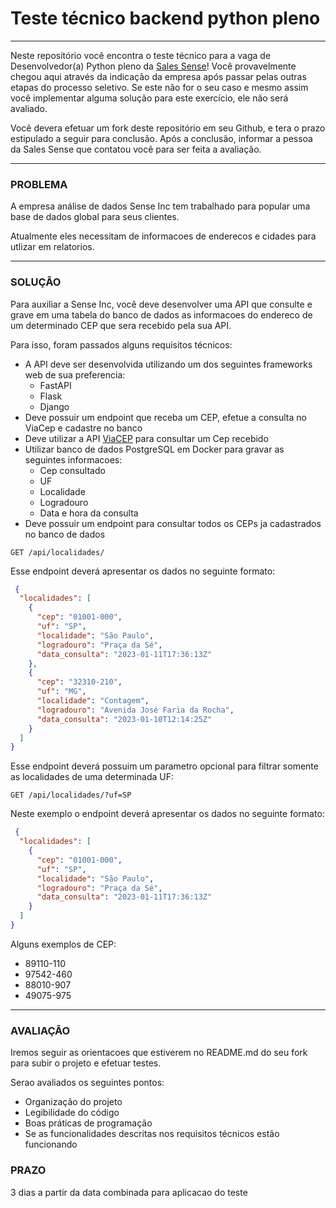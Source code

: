 # Teste técnico backend python pleno

---

Neste repositório você encontra o teste técnico para a vaga de Desenvolvedor(a) Python pleno
da [Sales Sense](http://salessense.com.br)!
Você provavelmente chegou aqui através da indicação da empresa após passar pelas outras etapas do processo seletivo.
Se este não for o seu caso e mesmo assim você implementar alguma solução para este exercício, ele não será avaliado.

Você devera efetuar um fork deste repositório em seu Github, e tera o prazo estipulado a seguir para conclusão.
Após a conclusão, informar a pessoa da Sales Sense que contatou você para ser feita a avaliação. 

---

### PROBLEMA

A empresa análise de dados Sense Inc tem trabalhado para popular uma base de dados global para seus clientes.

Atualmente eles necessitam de informacoes de enderecos e cidades para utlizar em relatorios.

---

### SOLUÇÃO

Para auxiliar a Sense Inc, você deve desenvolver uma API que consulte e grave em uma tabela do banco de dados
as informacoes do endereco de um determinado CEP que sera recebido pela sua API.

Para isso, foram passados alguns requisitos técnicos:

* A API deve ser desenvolvida utilizando um dos seguintes frameworks web de sua preferencia:
    * FastAPI
    * Flask
    * Django
* Deve possuir um endpoint que receba um CEP, efetue a consulta no ViaCep e cadastre no banco 
* Deve utilizar a API [ViaCEP](https://viacep.com.br) para consultar um Cep recebido
* Utilizar banco de dados PostgreSQL em Docker para gravar as seguintes informacoes:
    * Cep consultado
    * UF
    * Localidade
    * Logradouro
    * Data e hora da consulta
* Deve possuir um endpoint para consultar todos os CEPs ja cadastrados no banco de dados

```
GET /api/localidades/
```

Esse endpoint deverá apresentar os dados no seguinte formato:

```json
 {
  "localidades": [
    {
      "cep": "01001-000",
      "uf": "SP",
      "localidade": "São Paulo",
      "logradouro": "Praça da Sé",
      "data_consulta": "2023-01-11T17:36:13Z"
    },
    {
      "cep": "32310-210",
      "uf": "MG",
      "localidade": "Contagem",
      "logradouro": "Avenida José Faria da Rocha",
      "data_consulta": "2023-01-10T12:14:25Z"
    }
  ]
}
```

Esse endpoint deverá possuim um parametro opcional para filtrar somente as localidades de uma determinada UF:


```
GET /api/localidades/?uf=SP
```

Neste exemplo o endpoint deverá apresentar os dados no seguinte formato:

```json
 {
  "localidades": [
    {
      "cep": "01001-000",
      "uf": "SP",
      "localidade": "São Paulo",
      "logradouro": "Praça da Sé",
      "data_consulta": "2023-01-11T17:36:13Z"
    }
  ]
}
```

Alguns exemplos de CEP:
* 89110-110
* 97542-460
* 88010-907
* 49075-975


---

### AVALIAÇÃO

Iremos seguir as orientacoes que estiverem no README.md do seu fork para subir o projeto e efetuar testes.

Serao avaliados os seguintes pontos:
* Organização do projeto
* Legibilidade do código
* Boas práticas de programação
* Se as funcionalidades descritas nos requisitos técnicos estão funcionando


### PRAZO

3 dias a partir da data combinada para aplicacao do teste
